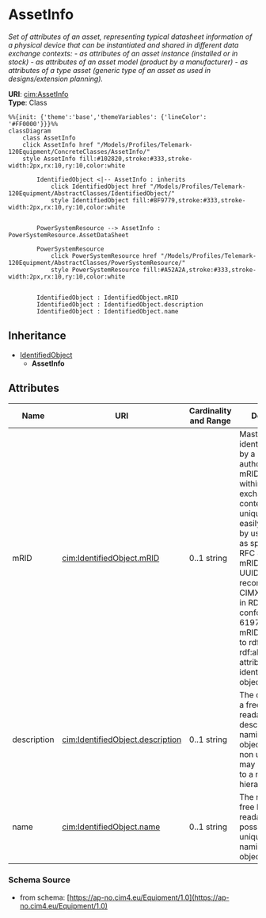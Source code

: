# AssetInfo

_Set of attributes of an asset, representing typical datasheet information of a physical device that can be instantiated and shared in different data exchange contexts: - as attributes of an asset instance (installed or in stock) - as attributes of an asset model (product by a manufacturer) - as attributes of a type asset (generic type of an asset as used in designs/extension planning)._

**URI**: [cim:AssetInfo](https://cim.ucaiug.io/ns#AssetInfo)<br />
**Type**: Class

```mermaid
%%{init: {'theme':'base','themeVariables': {'lineColor': '#FF0000'}}}%%
classDiagram
    class AssetInfo
    click AssetInfo href "/Models/Profiles/Telemark-120Equipment/ConcreteClasses/AssetInfo/"
    style AssetInfo fill:#102820,stroke:#333,stroke-width:2px,rx:10,ry:10,color:white
     
        IdentifiedObject <|-- AssetInfo : inherits
            click IdentifiedObject href "/Models/Profiles/Telemark-120Equipment/AbstractClasses/IdentifiedObject/"
            style IdentifiedObject fill:#8F9779,stroke:#333,stroke-width:2px,rx:10,ry:10,color:white


        PowerSystemResource --> AssetInfo : PowerSystemResource.AssetDataSheet

        PowerSystemResource
            click PowerSystemResource href "/Models/Profiles/Telemark-120Equipment/AbstractClasses/PowerSystemResource/"
            style PowerSystemResource fill:#A52A2A,stroke:#333,stroke-width:2px,rx:10,ry:10,color:white


        IdentifiedObject : IdentifiedObject.mRID
        IdentifiedObject : IdentifiedObject.description
        IdentifiedObject : IdentifiedObject.name
```

## Inheritance
* [IdentifiedObject](/Models/Profiles/Telemark-120Equipment/AbstractClasses/IdentifiedObject/)
    * **AssetInfo**

## Attributes
| Name | URI | Cardinality and Range | Description | Inheritance |
| ---  | --- | --- | --- | --- |
| mRID | [cim:IdentifiedObject.mRID](https://cim.ucaiug.io/ns#IdentifiedObject.mRID) | 0..1 string | Master resource identifier issued by a model authority. The mRID is unique within an exchange context. Global uniqueness is easily achieved by using a UUID, as specified in RFC 4122, for the mRID. The use of UUID is strongly recommended.For CIMXML data files in RDF syntax conforming to IEC 61970-552, the mRID is mapped to rdf:ID or rdf:about attributes that identify CIM object elements. | IdentifiedObject |
| description | [cim:IdentifiedObject.description](https://cim.ucaiug.io/ns#IdentifiedObject.description) | 0..1 string | The description is a free human readable text describing or naming the object. It may be non unique and may not correlate to a naming hierarchy. | IdentifiedObject |
| name | [cim:IdentifiedObject.name](https://cim.ucaiug.io/ns#IdentifiedObject.name) | 0..1 string | The name is any free human readable and possibly non unique text naming the object. | IdentifiedObject |

### Schema Source
* from schema: [https://ap-no.cim4.eu/Equipment/1.0](https://ap-no.cim4.eu/Equipment/1.0)
